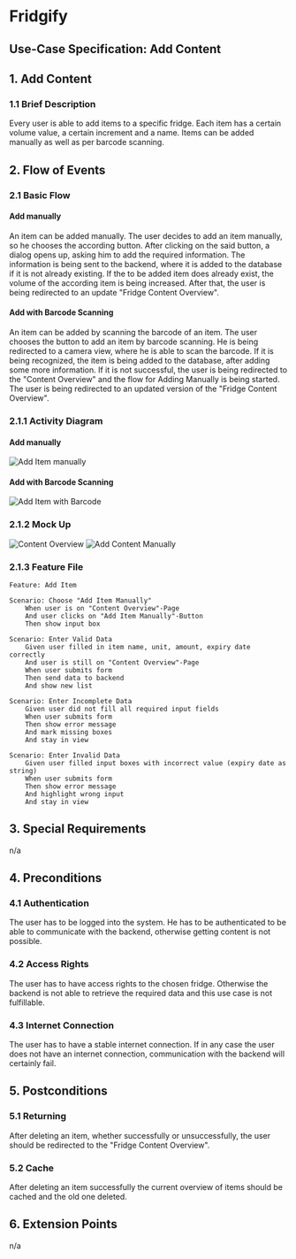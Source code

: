 # Fridgify

## Use-Case Specification: Add Content

## 1. Add Content

### 1.1 Brief Description

Every user is able to add items to a specific fridge. Each item has a certain volume value, a certain increment and a name. Items can be added manually as well as per barcode scanning.

## 2. Flow of Events

### 2.1 Basic Flow

#### Add manually

An item can be added manually. The user decides to add an item manually, so he chooses the according button. After clicking on the said button, a dialog opens up, asking him to add the required information. The information is being sent to the backend, where it is added to the database if it is not already existing. If the to be added item does already exist, the volume of the according item is being increased. After that, the user is being redirected to an update "Fridge Content Overview".

#### Add with Barcode Scanning

An item can be added by scanning the barcode of an item. The user chooses the button to add an item by barcode scanning. He is being redirected to a camera view, where he is able to scan the barcode. If it is being recognized, the item is being added to the database, after adding some more information. If it is not successful, the user is being redirected to the "Content Overview" and the flow for Adding Manually is being started. The user is being redirected to an updated version of the "Fridge Content Overview".

### 2.1.1 Activity Diagram

#### Add manually

![Add Item manually](./aim_ad.png)

#### Add with Barcode Scanning

![Add Item with Barcode](./aibc_ad.png)

### 2.1.2 Mock Up

![Content Overview](../../images/changeContentVolumeMockUp.png)
![Add Content Manually](../../images/addContentMockUp.png)

### 2.1.3 Feature File

``` .feature
Feature: Add Item

Scenario: Choose "Add Item Manually"
    When user is on "Content Overview"-Page
    And user clicks on "Add Item Manually"-Button
    Then show input box

Scenario: Enter Valid Data
    Given user filled in item name, unit, amount, expiry date correctly
    And user is still on "Content Overview"-Page
    When user submits form
    Then send data to backend
    And show new list

Scenario: Enter Incomplete Data
    Given user did not fill all required input fields
    When user submits form
    Then show error message
    And mark missing boxes
    And stay in view

Scenario: Enter Invalid Data
    Given user filled input boxes with incorrect value (expiry date as string)
    When user submits form
    Then show error message
    And highlight wrong input
    And stay in view
```

## 3. Special Requirements

n/a

## 4. Preconditions

### 4.1 Authentication

The user has to be logged into the system. He has to be authenticated to be able to communicate with the backend, otherwise getting content is not possible.

### 4.2 Access Rights

The user has to have access rights to the chosen fridge. Otherwise the backend is not able to retrieve the required data and this use case is not fulfillable.

### 4.3 Internet Connection

The user has to have a stable internet connection. If in any case the user does not have an internet connection, communication with the backend will certainly fail.

## 5. Postconditions

### 5.1 Returning

After deleting an item, whether successfully or unsuccessfully, the user should be redirected to the "Fridge Content Overview". 

### 5.2 Cache

After deleting an item successfully the current overview of items should be cached and the old one deleted.

## 6. Extension Points

n/a